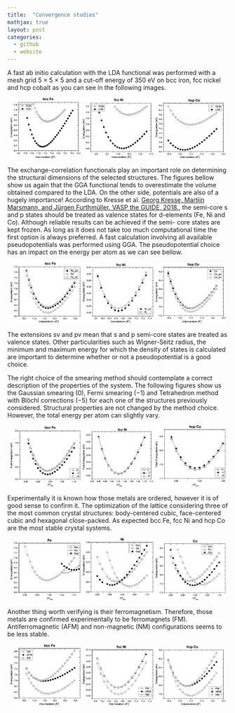 ```yaml
---
title:  "Convergence studies"
mathjax: true
layout: post
categories:
  - github
  - website
---
```


A fast ab initio calculation with the LDA functional was performed with a mesh grid 5 × 5 × 5 and a cut-off energy of 350 eV on bcc iron, fcc nickel and hcp cobalt as you can see in the following images.

<p align="center">
   <img src="/assets/bcc_Fe_LDA.eps" width="32%" />
   <img src="/assets/fcc_Ni_LDA.eps" width="32%" /> 
   <img src="/assets/hcp_Co_LDA.eps" width="32%" />
</p>


The exchange-correlation functionals play an important role on determining the structural dimensions of the selected structures. The figures bellow show us  again that the GGA functional tends to overestimate the volume obtained compared to the LDA. On the other side, potentials are also of a hugely importance! According to Kresse et al. [Georg Kresse, Martijn Marsmann, and Jürgen Furthmüller. VASP the GUIDE, 2018.](https://www.smcm.iqfr.csic.es/docs/vasp/), the semi-core s and p states should be treated as valence states for d-elements (Fe, Ni and Co). Although reliable results can be achieved if the semi- core states are kept frozen. As long as it does not take too much computational time the first option is always preferred. A fast calculation involving all available pseudopotentials was performed using GGA. The pseudopotential choice has an impact on the energy per atom as we can see bellow.

<p align="center">
  <img src="/assets/Fe_pseudo.eps" width="32%" />
  <img src="/assets/Ni_pseudo.eps" width="32%" /> 
  <img src="/assets/Co_pseudo.eps" width="32%" />
</p>
  
The extensions sv and pv mean that s and p semi-core states are treated as valence states. Other particularities such as Wigner-Seitz radius, the minimum and maximum energy for which the density of states is calculated are important to determine whether or not a pseudopotential is a good choice. 

The right choice of the smearing method should contemplate a correct description of the properties of the system. The following figures show us the Gaussian smearing (0), Fermi smearing (−1) and Tetrahedron method with Blöchl corrections (−5) for each one of the structures previously considered. Structural properties are not changed by the method choice. However, the total energy per atom can slightly vary.  
  
<p align="center">
  <img src="/assets/Smear_bccFe_.eps" width="32%" />
  <img src="/assets/Smear_fccNi_.eps" width="32%" /> 
  <img src="/assets/Smear_hcpCo_.eps" width="32%" />
</p>



Experimentally it is known how those metals are ordered, however it is of good sense to confirm it. The optimization of the lattice considering three of the most common crystal structures: body-centered cubic, face-centered cubic and hexagonal close-packed. As expected bcc Fe, fcc Ni and hcp Co are the most stable crystal systems.  
  
<p align="center">
  <img src="/assets/Struct_Fe.eps" width="32%" />
  <img src="/assets/Struct_Ni.eps" width="32%" /> 
  <img src="/assets/Struct_Co.eps" width="32%" />
</p>


  
Another thing worth verifying is their ferromagnetism. Therefore, those metals are confirmed experimentally to be ferromagnets (FM). Antiferromagnetic (AFM) and non-magnetic (NM) configurations seems to be less stable.
  


<p align="center">
  <img src="/assets/BccFe_M.eps" width="32%" />
  <img src="/assets/FccNi_M.eps" width="32%" /> 
  <img src="/assets/HcpCo_M.eps" width="32%" />
</p>

